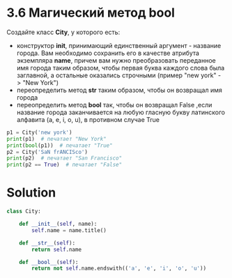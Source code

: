 # 3.6 Магический метод __bool__
 Создайте класс **City**, у которого есть:

* конструктор **__init__**, принимающий единственный аргумент - название города. Вам необходимо сохранить его в качестве атрибута экземпляра **name**, причем вам нужно преобразовать переданное имя города таким образом, чтобы первая буква каждого слова была заглавной, а остальные оказались строчными (пример "new york" - > "New York")
* переопределить метод **__str__** таким образом, чтобы он возвращал имя города
* переопределить метод **__bool__** так, чтобы он возвращал False ,если название города заканчивается на любую гласную букву латинского алфавита (a, e, i, o, u), в противном случае True
```python
p1 = City('new york')
print(p1)  # печатает "New York"
print(bool(p1))  # печатает "True"
p2 = City('SaN frANCISco')
print(p2)  # печатает "San Francisco"
print(p2 == True)  # печатает "False"
```

# Solution
```python
class City:

    def __init__(self, name):
        self.name = name.title()

    def __str__(self):
        return self.name

    def __bool__(self):
        return not self.name.endswith(('a', 'e', 'i', 'o', 'u'))
```